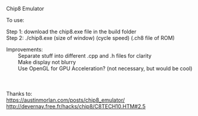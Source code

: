 Chip8 Emulator

To use: 

Step 1: download the chip8.exe file in the build folder \
Step 2: ./chip8.exe (size of window) (cycle speed) (.ch8 file of ROM)

Improvements: \
&nbsp; &nbsp; &nbsp; &nbsp; Separate stuff into different .cpp and .h files for clarity \
&nbsp; &nbsp; &nbsp; &nbsp; Make display not blurry \
&nbsp; &nbsp; &nbsp; &nbsp; Use OpenGL for GPU Acceleration? (not necessary, but would be cool) \
\
\
\
Thanks to:\
https://austinmorlan.com/posts/chip8_emulator/ \
http://devernay.free.fr/hacks/chip8/C8TECH10.HTM#2.5